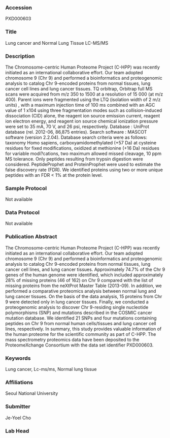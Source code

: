 ### Accession
PXD000603

### Title
Lung cancer and Normal Lung Tissue LC-MS/MS

### Description
The Chromosome-centric Human Proteome Project (C-HPP) was recently initiated as an international collaborative effort. Our team adopted chromosome 9 (Chr 9) and performed a bioinformatics and proteogenomic analysis to catalog Chr 9-encoded proteins from normal tissues, lung cancer cell lines and lung cancer tissues.        TQ orbitrap, Orbitrap full MS scans were acquired from m/z 350 to 1500 at a resolution of 15 000 (at m/z 400). Parent ions were fragmented using the LTQ (isolation width of 2 m/z units) , with a maximum injection time of 100 ms combined with an AGC value of 1 x104 using three fragmentation modes such as collision-induced dissociation (CID) alone, the reagent ion source emission current, reagent ion electron energy, and reagent ion source chemical ionization pressure were set to 35 mA, 70 V, and 26 psi, respectively.        Database : UniProt database (rel. 2012-06, 86,875 entries). Search software : MASCOT software (version 2.2.04). Database search criteria were as follows: taxonomy Homo sapiens, carboxyamidomethylated (+57 Da) at cysteine residues for fixed modifications, oxidized at methionine (+16 Da) residues for variable modi?cations, two maximum allowed missed cleavage, 10 ppm MS tolerance. Only peptides resulting from trypsin digestion were considered. PeptideProphet and ProteinProphet were used to estimate the false discovery rate (FDR). We identified proteins using two or more unique peptides with an FDR < 1% at the protein level.

### Sample Protocol
Not available

### Data Protocol
Not available

### Publication Abstract
The Chromosome-centric Human Proteome Project (C-HPP) was recently initiated as an international collaborative effort. Our team adopted chromosome 9 (Chr 9) and performed a bioinformatics and proteogenomic analysis to catalog Chr 9-encoded proteins from normal tissues, lung cancer cell lines, and lung cancer tissues. Approximately 74.7% of the Chr 9 genes of the human genome were identified, which included approximately 28% of missing proteins (46 of 162) on Chr 9 compared with the list of missing proteins from the neXtProt Master Table (2013-09). In addition, we performed a comparative proteomics analysis between normal lung and lung cancer tissues. On the basis of the data analysis, 15 proteins from Chr 9 were detected only in lung cancer tissues. Finally, we conducted a proteogenomic analysis to discover Chr 9-residing single nucleotide polymorphisms (SNP) and mutations described in the COSMIC cancer mutation database. We identified 21 SNPs and four mutations containing peptides on Chr 9 from normal human cells/tissues and lung cancer cell lines, respectively. In summary, this study provides valuable information of the human proteome for the scientific community as part of C-HPP. The mass spectrometry proteomics data have been deposited to the ProteomeXchange Consortium with the data set identifier PXD000603.

### Keywords
Lung cancer, Lc-ms/ms, Normal lung tissue

### Affiliations
Seoul National University

### Submitter
Je-Yoel Cho

### Lab Head


